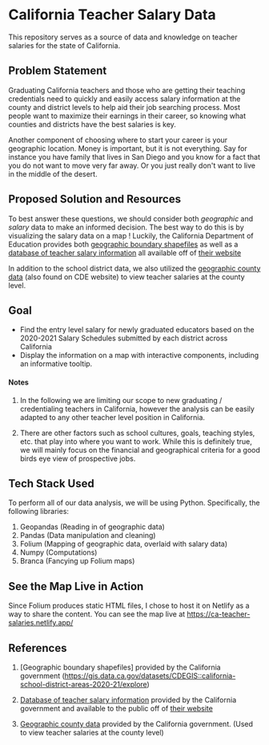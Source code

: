 # California Teacher Salary Data

This repository serves as a source of data and knowledge on teacher salaries for the state of California. 


## Problem Statement

Graduating California teachers and those who are getting their teaching credentials need to quickly and easily access  salary information at the county and district levels to help aid their job searching process. Most people want to maximize their earnings in their career, so knowing what counties and districts have the best salaries is key. 

Another component of choosing where to start your career is your geographic location. Money is important, but it is not everything. Say for instance you have family that lives in San Diego and you know for a fact that you do not want to move very far away. Or you just really don't want to live in the middle of the desert.

## Proposed Solution and Resources

To best answer these questions, we should consider both *geographic* and *salary* data to make an informed decision. The best way to do this is by visualizing the salary data on a map ! Luckily, the California Department of Education provides both [geographic boundary shapefiles](https://gis.data.ca.gov/datasets/CDEGIS::california-school-district-areas-2020-21/explore) as well as a [database of teacher salary information](https://www.cde.ca.gov/ds/fd/cs/) all available off of [their website](https://www.cde.ca.gov/)

In addition to the school district data, we also utilized the [geographic county data](https://gis.data.ca.gov/datasets/8713ced9b78a4abb97dc130a691a8695/explore) (also found on CDE website) to view teacher salaries at the county level.


## Goal

* Find the entry level salary for newly graduated educators based on the 2020-2021 Salary Schedules submitted by each district across California
* Display the information on a map with interactive components, including an informative tooltip.

#### Notes

1. In the following we are limiting our scope to new graduating / credentialing teachers in California, however the analysis can be easily adapted to any other teacher level position in California.


2. There are other factors such as school cultures, goals, teaching styles, etc. that play into where you want to work. While this is definitely true, we will mainly focus on the financial and geographical criteria for a good birds eye view of prospective jobs.

## Tech Stack Used

To perform all of our data analysis, we will be using Python. Specifically, the following libraries:

1. Geopandas (Reading in of geographic data)
2. Pandas (Data manipulation and cleaning)
3. Folium (Mapping of geographic data, overlaid with salary data)
4. Numpy (Computations)
5. Branca (Fancying up Folium maps)

## See the Map Live in Action

Since Folium produces static HTML files, I chose to host it on Netlify as a way to share the content. You can see the map live at https://ca-teacher-salaries.netlify.app/

## References
1. [Geographic boundary shapefiles] provided by the California government (https://gis.data.ca.gov/datasets/CDEGIS::california-school-district-areas-2020-21/explore) 
2. [Database of teacher salary information](https://www.cde.ca.gov/ds/fd/cs/) provided by the California government and available to the public off of [their website](https://www.cde.ca.gov/)

3. [Geographic county data](https://gis.data.ca.gov/datasets/8713ced9b78a4abb97dc130a691a8695/explore) provided by the California government. (Used to view teacher salaries at the county level)

